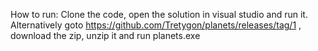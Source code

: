 How to run:
  Clone the code, open the solution in visual studio and run it. 
  Alternatively goto https://github.com/Tretygon/planets/releases/tag/1 , download the zip, unzip it and run planets.exe
